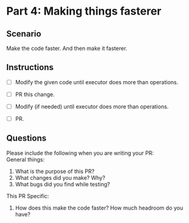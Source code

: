 # Part 4: Making things fasterer

## Scenario
Make the code faster. And then make it fasterer. 

## Instructions
- [ ] Modify the given code until executor does more than <smaller number> operations. 
- [ ] PR this change. 
- [ ] Modify (if needed) until executor does more than <bigger number> operations. 
- [ ] PR.


## Questions
Please include the following when you are writing your PR:   
General things:   
1. What is the purpose of this PR?
2. What changes did you make? Why?
3. What bugs did you find while testing?

This PR Specific:
1. How does this make the code faster? How much headroom do you have?
